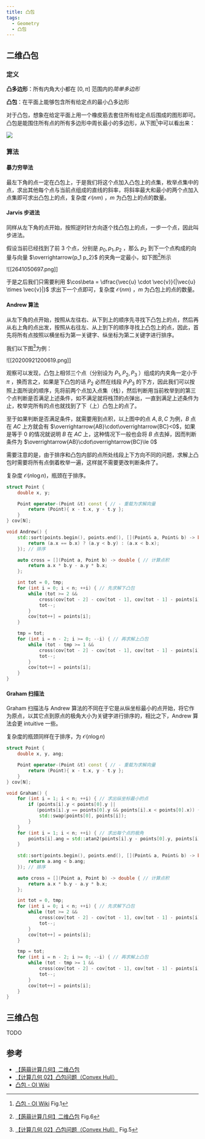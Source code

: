 ```yaml
---
title: 凸包
tags:
  - Geometry
  - 凸包
---
```

## 二维凸包

### 定义

**凸多边形**：所有内角大小都在 $[0, \pi]$ 范围内的*简单多边形*

**凸包**：在平面上能够包含所有给定点的最小凸多边形

对于凸包，想象在给定平面上用一个橡皮筋去套住所有给定点后围成的图形即可。凸包是能围住所有点的所有多边形中周长最小的多边形，从下图[^1]中可以看出来：

[^1]: [凸包 - OI Wiki](https://oi-wiki.org/geometry/convex-hull/#%E5%87%B8%E5%8C%85) Fig.1

![](https://oi-wiki.org/geometry/images/ch.png)

### 算法

#### 暴力穷举法

最左下角的点一定在凸包上，于是我们将这个点加入凸包上的点集，枚举点集中的点，求出其他每个点与当前点组成的直线的斜率，将斜率最大和最小的两个点加入点集即可求出凸包上的点，复杂度 $\mathcal{O}(nm)$ ，$m$ 为凸包上的点的数量。

#### Jarvis 步进法

同样从左下角的点开始，按照逆时针方向逐个找凸包上的点，一步一个点，因此叫步进法。

假设当前已经找到了前 3 个点，分别是 $p_0, p_1, p_2$ ，那么 $p_2$ 到下一个点构成的向量与向量 $\overrightarrow{p_1 p_2}$ 的夹角一定最小，如下图[^2]所示

[^2]: [【蒟蒻计算几何】二维凸包](https://www.jvruo.com/archives/38/) Fig.6

![[2641050697.png]]

于是之后我们只需要利用 $\cos\beta = \dfrac{\vec{u} \cdot \vec{v}}{|\vec{u} \times \vec{v}|}$ 求出下一个点即可，复杂度 $\mathcal{O}(nm)$ ，$m$ 为凸包上的点的数量。

#### Andrew 算法

从左下角的点开始，按照从左往右、从下到上的顺序先寻找下凸包上的点，然后再从右上角的点出发，按照从右往左、从上到下的顺序寻找上凸包上的点，因此，首先将所有点按照以横坐标为第一关键字、纵坐标为第二关键字进行排序。

我们以下图[^3]为例：

[^3]: [【计算几何 02】凸包问题（Convex Hull）](https://www.cnblogs.com/RioTian/p/13714244.html) Fig.5


![[20200921200619.png]]

观察可以发现，凸包上相邻三个点（分别设为 $P_1, P_2, P_3$ ）组成的内夹角一定小于 $\pi$ ，换而言之，如果是下凸包的话 $P_2$ 必然在线段 $P_1 P_3$ 的下方，因此我们可以按照上面所说的顺序，先将前两个点加入点集（栈），然后判断用当前枚举到的第三个点判断是否满足上述条件，如不满足就将栈顶的点弹出，一直到满足上述条件为止，枚举完所有的点也就找到了下（上）凸包上的点了。

至于如果判断是否满足条件，就需要用到点积，以上图中的点 $A,B,C$ 为例，$B$ 点在 $AC$ 上方就会有 $\overrightarrow{AB}\cdot\overrightarrow{BC}<0$，如果是等于 0 的情况就说明 $B$ 在 $AC$ 上，这种情况下一般也会将 $B$ 点去掉，因而判断条件为 $\overrightarrow{AB}\cdot\overrightarrow{BC}\le 0$

需要注意的是，由于排序和凸包内部的点所处线段上下方向不同的问题，求解上凸包时需要将所有点倒着枚举一遍，这样就不需要更改判断条件了。

复杂度 $\mathcal{O}(n\log n)$，瓶颈在于排序。

```cpp
struct Point {
	double x, y;

	Point operator-(Point &t) const { // - 重载为求解向量
		return (Point){ x - t.x, y - t.y };
	}
} cov[N];

void Andrew() {
	std::sort(points.begin(), points.end(), [](Point& a, Point& b) -> bool {
		return (a.x == b.x) ? (a.y < b.y) : (a.x < b.x);
	}); // 排序

	auto cross = [](Point a, Point b) -> double { // 计算点积
		return a.x * b.y - a.y * b.x;
	};

	int tot = 0, tmp;
	for (int i = 0; i < n; ++i) { // 先求解下凸包
		while (tot >= 2 &&
			cross(cov[tot - 2] - cov[tot - 1], cov[tot - 1] - points[i]) <= 0) {
			tot--;
		}
		cov[tot++] = points[i];
	}

	tmp = tot;
	for (int i = n - 2; i >= 0; --i) { // 再求解上凸包
		while (tot - tmp >= 1 &&
			cross(cov[tot - 2] - cov[tot - 1], cov[tot - 1] - points[i]) <= 0) { // 下凸包上的点再计算一遍不会影响结果
			tot--;
		}
		cov[tot++] = points[i];
	}
}
```

#### Graham 扫描法

Graham 扫描法与 Andrew 算法的不同在于它是从纵坐标最小的点开始，将它作为原点，以其它点到原点的极角大小为关键字进行排序的，相比之下，Andrew 算法会更 intuitive 一些。

复杂度的瓶颈同样在于排序，为 $\mathcal{O}(n\log n)$ 

```cpp
struct Point {
	double x, y, ang;

	Point operator-(Point &t) const { // - 重载为求解向量
		return (Point){ x - t.x, y - t.y };
	}
} cov[N];

void Graham() {
	for (int i = 1; i < n; ++i) { // 求出纵坐标最小的点
		if (points[i].y < points[0].y ||
		   (points[i].y == points[0].y && points[i].x < points[0].x)) {
			std::swap(points[0], points[i]);
		}
	}
	for (int i = 1; i < n; ++i) { // 求出每个点的极角
		points[i].ang = std::atan2(points[i].y - points[0].y, points[i].x - points[0].x);
	}
	
	std::sort(points.begin(), points.end(), [](Point& a, Point& b) -> bool {
		return a.ang < b.ang;
	}); // 排序

	auto cross = [](Point a, Point b) -> double { // 计算点积
		return a.x * b.y - a.y * b.x;
	};

	int tot = 0, tmp;
	for (int i = 0; i < n; ++i) { // 先求解下凸包
		while (tot >= 2 &&
			cross(cov[tot - 2] - cov[tot - 1], cov[tot - 1] - points[i]) <= 0) {
			tot--;
		}
		cov[tot++] = points[i];
	}

	tmp = tot;
	for (int i = n - 2; i >= 0; --i) { // 再求解上凸包
		while (tot - tmp >= 1 &&
			cross(cov[tot - 2] - cov[tot - 1], cov[tot - 1] - points[i]) <= 0) { // 下凸包上的点再计算一遍不会影响结果
			tot--;
		}
		cov[tot++] = points[i];
	}
}
```

## 三维凸包

TODO

## 参考

- [【蒟蒻计算几何】二维凸包](https://www.jvruo.com/archives/38/)
- [【计算几何 02】凸包问题（Convex Hull）](https://www.cnblogs.com/RioTian/p/13714244.html)
- [凸包 - OI Wiki](https://oi-wiki.org/geometry/convex-hull)
